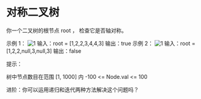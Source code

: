 # 对称二叉树

你一个二叉树的根节点 root ， 检查它是否轴对称。

示例 1：
![1](https://pic.leetcode.cn/1698026966-JDYPDU-image.png)
输入：root = [1,2,2,3,4,4,3]
输出：true
示例 2：
![1](https://pic.leetcode.cn/1698027008-nPFLbM-image.png)
输入：root = [1,2,2,null,3,null,3]
输出：false

提示：

树中节点数目在范围 [1, 1000] 内
-100 <= Node.val <= 100

进阶：你可以运用递归和迭代两种方法解决这个问题吗？
